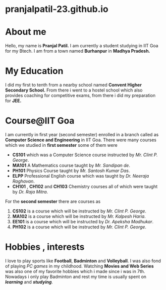 # pranjalpatil-23.github.io

# About me 
Hello, my name is **Pranjal Patil.**
I am currently a student studying in IIT Goa for my Btech. I am from a town named **Burhanpur** in **Madhya Pradesh.**

# My Education
I did my first to tenth from a nearby school named **Convent Higher Secondary School.** From there i went to a hostel school which also provides coaching for competitive exams, from there i did my preparation for **JEE.**

# Course@IIT Goa

I am currently in first year (second semester) enrolled in a branch called as **Computer Science and Engineering** in IIT Goa.
There were many courses which we studied in **first semester** some of them were

- **CS101** which was a Computer Science course instructed by *Mr. Clint P. George*.
- **MA101** A Mathematics course taught by *Mr. Sandipan de*.
- **PH101** Physics Course taught by *Mr. Santosh Kumar Das*.
- **ELPP** Professional English course which was taught by *Dr. Neeraja Raghavan*.
- **CH101** , **CH102** and  **CH103** Chemistry courses all of which were taught by *Dr. Raja Mitra*.

For the **second semester** there are courses as
1. **CS102** is a course which will be instructed by *Mr. Clint P. George*.
2. **MA102** is a course which will be instructed by *Mr. Kalpesh Haria*. 
3. **EE101** is a course which will be instructed by *Dr. Apeksha Madhukar*.
4. **PH102** is a course which will be instructed by *Mr. Clint P. George*.

# Hobbies , interests 
I love to play sports like **Football**, **Badminton** and **Volleyball**. I was also fond of playing *PC games* in my childhood. Watching **Movies and Web Series** was also one of my favorite hobbies which i made since i was in 7th. 
Nowadays i only play Badminton and rest my time is usually spent on ***learning*** and ***studying***.


##


